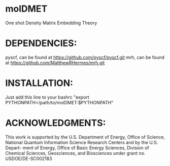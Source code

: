 # molDMET
One shot Density Matrix Embedding Theory
# DEPENDENCIES:
pyscf, can be found at https://github.com/pyscf/pyscf.git
mrh, can be found at https://github.com/MatthewRHermes/mrh.git

# INSTALLATION:
Just add this line to your bashrc "export PYTHONPATH=/path/to/molDMET:$PYTHONPATH"

# ACKNOWLEDGMENTS:
This work is supported by the U.S. Department of Energy, Office of
Science, National Quantum Information Science Research Centers and by the U.S. Depart-
ment of Energy, Office of Basic Energy Sciences, Division of Chemical Sciences, Geosciences,
and Biosciences under grant no. USDOE/DE-SC002183
